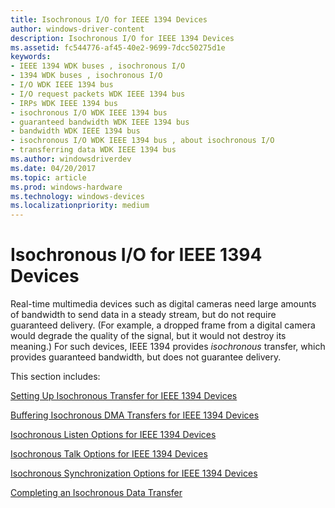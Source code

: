 ```yaml
---
title: Isochronous I/O for IEEE 1394 Devices
author: windows-driver-content
description: Isochronous I/O for IEEE 1394 Devices
ms.assetid: fc544776-af45-40e2-9699-7dcc50275d1e
keywords:
- IEEE 1394 WDK buses , isochronous I/O
- 1394 WDK buses , isochronous I/O
- I/O WDK IEEE 1394 bus
- I/O request packets WDK IEEE 1394 bus
- IRPs WDK IEEE 1394 bus
- isochronous I/O WDK IEEE 1394 bus
- guaranteed bandwidth WDK IEEE 1394 bus
- bandwidth WDK IEEE 1394 bus
- isochronous I/O WDK IEEE 1394 bus , about isochronous I/O
- transferring data WDK IEEE 1394 bus
ms.author: windowsdriverdev
ms.date: 04/20/2017
ms.topic: article
ms.prod: windows-hardware
ms.technology: windows-devices
ms.localizationpriority: medium
---
```


# Isochronous I/O for IEEE 1394 Devices





Real-time multimedia devices such as digital cameras need large amounts of bandwidth to send data in a steady stream, but do not require guaranteed delivery. (For example, a dropped frame from a digital camera would degrade the quality of the signal, but it would not destroy its meaning.) For such devices, IEEE 1394 provides *isochronous* transfer, which provides guaranteed bandwidth, but does not guarantee delivery.

This section includes:

[Setting Up Isochronous Transfer for IEEE 1394 Devices](https://msdn.microsoft.com/library/windows/hardware/ff538108)

[Buffering Isochronous DMA Transfers for IEEE 1394 Devices](https://msdn.microsoft.com/library/windows/hardware/ff537014)

[Isochronous Listen Options for IEEE 1394 Devices](https://msdn.microsoft.com/library/windows/hardware/ff537377)

[Isochronous Talk Options for IEEE 1394 Devices](https://msdn.microsoft.com/library/windows/hardware/ff537380)

[Isochronous Synchronization Options for IEEE 1394 Devices](https://msdn.microsoft.com/library/windows/hardware/ff537379)

[Completing an Isochronous Data Transfer](https://msdn.microsoft.com/library/windows/hardware/ff537058)

 

 




